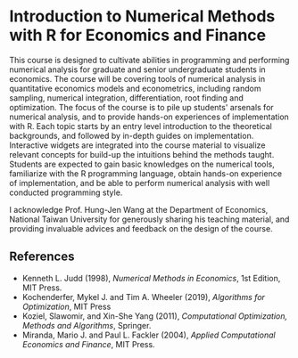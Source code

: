 # Introduction to Numerical Methods with R for Economics and Finance

This course is designed to cultivate abilities in programming and performing numerical analysis for graduate and senior undergraduate students in economics. The course will be covering tools of numerical analysis in quantitative economics models and econometrics, including random sampling, numerical integration, differentiation, root finding and optimization. The focus of the course is to pile up students' arsenals for numerical analysis, and to provide hands-on experiences of implementation with R. Each topic starts by an entry level introduction to the theoretical backgrounds, and followed by in-depth guides on implementation. Interactive widgets are integrated into the course material to visualize relevant concepts for build-up the intuitions behind the methods taught. Students are expected to gain basic knowledges on the numerical tools, familiarize with the R programming language, obtain hands-on experience of implementation, and be able to perform numerical analysis with well conducted programming style.

I acknowledge Prof. Hung-Jen Wang at the Department of Economics, National Taiwan University for generously sharing his teaching material, and providing invaluable advices and feedback on the design of the course.

## References
- Kenneth L. Judd (1998), *Numerical Methods in Economics*, 1st Edition, MIT Press.
- Kochenderfer, Mykel J. and Tim A. Wheeler (2019), *Algorithms for Optimization*, MIT Press
- Koziel, Slawomir, and Xin-She Yang (2011), *Computational Optimization, Methods and Algorithms*, Springer.
- Miranda, Mario J. and Paul L. Fackler (2004), *Applied Computational Economics and Finance*, MIT Press.
